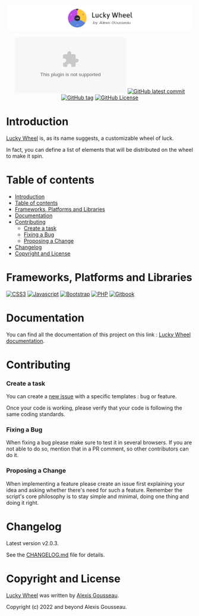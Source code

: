 <div align="center">

[![Banner of the github account](./data/github-visual.png)](https://lucky-wheel.alexis-gousseau.com/)

[![Website test](https://img.shields.io/website-up-down-green-red/https/lucky-wheel.alexis-gousseau.com?style=for-the-badge)](https://lucky-wheel.alexis-gousseau.com)
[![GitHub latest commit](https://img.shields.io/github/last-commit/alexis-gss/lucky-wheel/develop?color=FFFFFF&style=for-the-badge)](https://github.com/alexis-gss/lucky-wheel/commit/master)
[![GitHub tag](https://img.shields.io/github/tag/alexis-gss/lucky-wheel?style=for-the-badge&color=FFFFFF)](https://github.com/alexis-gss/lucky-wheel/tags)
[![GitHub License](https://img.shields.io/github/license/alexis-gss/laravel-unit-tests?color=FFFFFF&style=for-the-badge)](https://packagist.org/packages/alexis-gss/laravel-unit-tests)

</div>

# Introduction
[Lucky Wheel](https://lucky-wheel.alexis-gousseau.com/) is, as its name suggests, a customizable wheel of luck.

In fact, you can define a list of elements that will be distributed on the wheel to make it spin.

# Table of contents

- [Introduction](#introduction)
- [Table of contents](#table-of-contents)
- [Frameworks, Platforms and Libraries](#frameworks-platforms-and-libraries)
- [Documentation](#documentation)
- [Contributing](#contributing)
    - [Create a task](#create-a-task)
    - [Fixing a Bug](#fixing-a-bug)
    - [Proposing a Change](#proposing-a-change)
- [Changelog](#changelog)
- [Copyright and License](#copyright-and-license)

# Frameworks, Platforms and Libraries
[![CSS3](https://img.shields.io/badge/CSS3-1572B6?style=for-the-badge&logo=css3&logoColor=white)](https://developer.mozilla.org/fr/docs/Web/CSS)
[![Javascript](https://img.shields.io/badge/JavaScript-323330?style=for-the-badge&logo=javascript&logoColor=F7DF1E)](https://developer.mozilla.org/fr/docs/Web/JavaScript)
[![Bootstrap](https://img.shields.io/badge/bootstrap-%23563D7C.svg?style=for-the-badge&logo=bootstrap&logoColor=white)](https://getbootstrap.com/)
[![PHP](https://img.shields.io/badge/php-%23777BB4.svg?style=for-the-badge&logo=php&logoColor=white)](https://www.php.net/)
[![Gitbook](https://img.shields.io/badge/GitBook-7B36ED?style=for-the-badge&logo=gitbook&logoColor=white)](https://www.gitbook.com/)

# Documentation

You can find all the documentation of this project on this link : [Lucky Wheel documentation](https://docs-lucky-wheel.alexis-gousseau.com).

# Contributing

### Create a task

You can create a [new issue](https://github.com/alexis-gss/lucky-wheel/issues/new/choose) with a specific templates : bug or feature.

Once your code is working, please verify that your code is following the same coding standards.

### Fixing a Bug

When fixing a bug please make sure to test it in several browsers. If you are not able to do so, mention that in a PR comment, so other contributors can do it.

### Proposing a Change

When implementing a feature please create an issue first explaining your idea and asking whether there's need for such a feature. Remember the script's core philosophy is to stay simple and minimal, doing one thing and doing it right.

# Changelog

Latest version v2.0.3.

See the [CHANGELOG.md](CHANGELOG.md) file for details.

# Copyright and License

[Lucky Wheel](http://lucky-wheel.alexis-gousseau.com/) was written by [Alexis Gousseau](https://github.com/alexis-gss).

Copyright (c) 2022 and beyond Alexis Gousseau.
